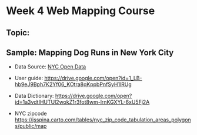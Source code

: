 # Week 4 Web Mapping Course

## Topic:


## Sample: Mapping Dog Runs in New York City
- Data Source: [NYC Open Data](https://data.cityofnewyork.us/Recreation/NYC-Parks-Dog-Runs/8nac-uner)
- User guide: https://drive.google.com/open?id=1_LB-hb9eJ9Bph7K2Yf06_KOtra8qKppbPnfSyH1lRUg
- Data Dictionary: https://drive.google.com/open?id=1a3vdtIHUTUl2wokZ1r3fot8wm-lrnKGXYL-6xU5Fj2A

- NYC zipcode https://jsspina.carto.com/tables/nyc_zip_code_tabulation_areas_polygons/public/map
